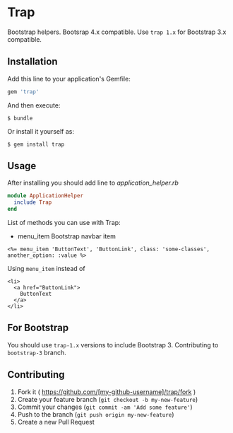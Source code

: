 # Trap

Bootstrap helpers. Bootsrap 4.x compatible.
Use `trap 1.x` for Bootstrap 3.x compatible.

## Installation

Add this line to your application's Gemfile:

```ruby
gem 'trap'
```

And then execute:

    $ bundle

Or install it yourself as:

    $ gem install trap

## Usage

After installing you should add line to *application_helper.rb*

```ruby
module ApplicationHelper
  include Trap
end
```

List of methods you can use with Trap:

* menu_item
Bootstrap navbar item

```erb
<%= menu_item 'ButtonText', 'ButtonLink', class: 'some-classes', another_option: :value %>
```

Using `menu_item` instead of

```
<li>
  <a href="ButtonLink">
    ButtonText
  </a>
</li>
```

## For Bootstrap 

You should use `trap-1.x` versions to include Bootstrap 3. Contributing to `bootstrap-3` branch.

## Contributing

1. Fork it ( https://github.com/[my-github-username]/trap/fork )
2. Create your feature branch (`git checkout -b my-new-feature`)
3. Commit your changes (`git commit -am 'Add some feature'`)
4. Push to the branch (`git push origin my-new-feature`)
5. Create a new Pull Request
